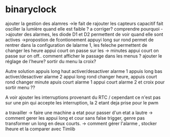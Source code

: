 # binaryclock
ajouter la gestion des alamres
->le fait de rajouter les capteurs capacitif fait osciller la lumière quand elle est faible ? a corriger? comprendre pourquoi
->ajouter des alarmes, les diode D1 et D2 permettent de voir quand elle sont actives
->propostion de fcontionement appuyi long sur rond permet de rentrer dans la configuration de lalarme 1, les feleche permettent de changer les heure appui court on passe sur les -> minutes appui court on passe sur on off.. comment afficher le passage dans les menus ?
ajouter le réglage de l'heure?
sortir du menu la croix?

Autre solution
appuis long haut activer/desactiver alarme 1
appuis long bas activer/desactiver alarme 2
appui long rond changer heure, appuis court rond changer minute apuis court alarme 1 appui court alarme 2 et croix pour sortir menu ??



A voir ajouter les interruptions provenant du RTC / cependant ce n'est pas sur une pin qui accepte les interruption, la 2 etant deja prise pour le pwm

a travailler
-> faire une machine a etat pour passer d'un etat a lautre
-> comment gerer les appui long et cour sans false trigger, genre pas transformer un long en deux courts.
-> comment gérer l'alarme , stocker lheure et la comparer avec Timlib



